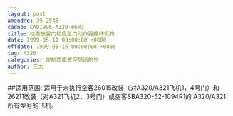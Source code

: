 ```yaml
---
layout: post
amendno: 39-2545
cadno: CAD1996-A320-06R3
title: 检查旅客门和应急门动作器撞杆机构
date: 1999-05-11 00:00:00 +0800
effdate: 1999-05-16 00:00:00 +0800
tag: A320
categories: 民航西南管理局适航处
author: 王力
---
```


##适用范围:
适用于未执行空客26015改装（对A320/A321飞机1，4号门）和26211改装（对A321飞机2，3号门）或空客SBA320-52-1094R1的 A320/A321所有型号的飞机。


